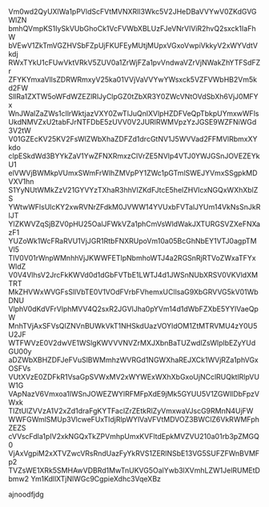 Vm0wd2QyUXlWa1pPVldScFVtMVNXRll3Wkc5V2JHeDBaVVYwV0ZKdGVGWlZN
bmhQVmpKS1IySkVUbGhoCk1VcFVWbXBLUzFJeVNrVlViR2hvQ2sxck1IaFhW
bVEwV1ZkTmVGZHVSbFZpUjFKUFEyMUtjMUpxVGxoVwpiVkkyV2xWYVdtVkdj
RWxTYkU1cFUwVktVRkV5ZUV0a1ZrWjFZa1pvVndwaVZrVjNWakZhYTFSdFZr
ZFYKYmxaVllsZDRWRmxyV25ka01VVjVaVVYwYWsxck5VZFVWbHB2Vm5kd2FW
SllRa1ZXTW5oWFdWZEZlRlJyClpGZ0tZbXR3Y0ZWcVNtOVdSbXh6VjJ0MFYx
WnJWalZaZWs1cllrWktjazVXY0ZwTlJuQnlXVlpHZDFVeQpTbkpUYmxwWFls
UkdNMVZxU2tabFJrNTFDbE5zUVV0V2JURlRWMVpzYzJGSE9WZFNiWGd3V2tW
V01GZEcKV25KV2FsWlZWbXhaZDFZd1drcGtNV1J5WVVad2FFMVlRbmxXYkdo
clpESkdWd3BYYkZaV1YwZFNXRmxzClVrZE5NVlp4VTJ0YWJGSnJOVEZEYkU1
elVWVjBWMkpVUmxSWmFrWlhZMVpPY1ZWc1pGTmlSWEJYVmxSSgpkMDVXV1hn
S1YyNUtWMkZzV21GYVYzTXhaR3hhVlZKdFJtcE5helZHVlcxNGQxWXhXblZS
YWtwWFlsUlcKY2xwRVNrZFdkM0JVWW14YVUxbFVTalJYUm14VkNsSnJkRlJT
YlZKWVZqSjBZV0pHU25OalJFWkVZa1phCmVsWldWakJXTURGSVZXeFNXazF1
YUZoWk1WcFRaRVU1VjJGR1RtbFNXRUpoVm10a05BcGhNbEY1VTJ0agpTMVl5
TlV0V01rWnpWMnhhVjJKWWFETlpNbmhoWTJ4a2RGSnRjRTVoZWxaTFYxWldZ
V0V4VlhsV2JrcFkKWVd0d1dGbFVTbE1LWTJ4d1JWSnNUbXRSV0VKVldXMTRT
MkZHVWxWVGFsSllVbTE0V1VOdFVrbFVhemxUCllsaG9XbGRVVG5kV01WbDNU
VlphV0dKdVFrVlphMVV4Q2sxR2JGVlJha0pYVm14d1dWbFZXbE5YYlVaeQpW
MnhTVjAxSFVsQlZNVnBUWkVkT1NHSkdUazVOYldOM1ZtMTRVMU4zY0U5U2JF
WTFWVzE0V2dwVE1WSlgKWVVVNVZrMXJXbnBaTUZwdlZsWlplbEZyYUdGU00y
aDZWbXBHZDFJeFVuSlBWMmhzWVRGd1NGWXhaREJXCk1WVjRZa1phVGxOSFVs
VUtXVzE0ZDFkR1VsaGpSVWxMV2xWYWExWXhXbGxoUjNCclRUQktlRlpVUW1G
VApNazV6Vmxoa1lWSnJOWEZWYlRFMFpXdE9jMk5GYUU5V1ZGWllDbFpzVWxk
TlZtUlZVVzA1V2xZd1draFgKYTFaclZrZEtkRlZyVmxwaVJscG9RMnN4UjFW
WWFGWmlSMUp3VlcweFUxTldjRlpWYlVaVFVtMDVOZ3BWClZ6VkRWMFphZEZS
cVVscFdla1pIV2xkNGQxTkZPVmhpUmxKVFltdEpkMVZVU210a01rb3pZMGQ0
VjAxVgpiM2xXTVZwcVRsRndUazFyYkRVS1ZERlNSbE13VG5SUFZFWnBVMFp2
TVZsWE1XRk5SMHAwVDBRd1MwTnUKVG5OalYwb3lXVmhLZW1JelRUMEtDbmw2
Ym1KdllXTjNlWGc9CgpieXdhc3VqeXBz

ajnoodfjdg